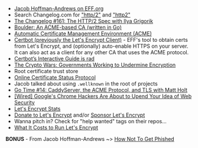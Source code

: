 - [Jacob Hoffman-Andrews on EFF.org](https://www.eff.org/about/staff/jacob-hoffman-andrews)
- Search Changelog.com for ["http/2"](https://changelog.com/search?q=http%2F2) and ["http2"](https://changelog.com/search?q=http2)
- [The Changelog #161: The HTTP/2 Spec with Ilya Grigorik](https://changelog.com/podcast/161)
- [Boulder: An ACME-based CA (written in Go)](https://github.com/letsencrypt/boulder)
- [Automatic Certificate Management Environment (ACME)](https://github.com/ietf-wg-acme/acme/)
- [Certbot (previously the Let's Encrypt Client)](https://github.com/certbot/certbot) - EFF's tool to obtain certs from Let's Encrypt, and (optionally) auto-enable HTTPS on your server. It can also act as a client for any other CA that uses the ACME protocol.
- [Certbot’s Interactive Guide is rad](https://certbot.eff.org/)
- [The Crypto Wars: Governments Working to Undermine Encryption](https://www.eff.org/document/crypto-wars-governments-working-undermine-encryption)
- Root certificate trust store
- [Online Certificate Status Protocol](https://en.wikipedia.org/wiki/Online_Certificate_Status_Protocol)
- Jacob talked about using `.wellknown` in the root of projects
- [Go Time #14: CaddyServer, the ACME Protocol, and TLS with Matt Holt](https://changelog.com/gotime/14)
- [[Wired] Google's Chrome Hackers Are About to Upend Your Idea of Web Security](https://www.wired.com/2016/11/googles-chrome-hackers-flip-webs-security-model/)
- [Let's Encrypt Stats](https://letsencrypt.org/stats/)
- [Donate to Let's Encrypt](https://letsencrypt.org/donate/) and/or [Sponsor Let's Encrypt](https://letsencrypt.org/become-a-sponsor/)
- Wanna pitch in? Check for "help wanted" tags on their repos...
- [What It Costs to Run Let's Encrypt](https://letsencrypt.org/2016/09/20/what-it-costs-to-run-lets-encrypt.html)

**BONUS** - From Jacob Hoffman-Andrews ~> [How Not To Get Phished](https://jacob.hoffman-andrews.com/README/2017/01/15/how-not-to-get-phished.html)